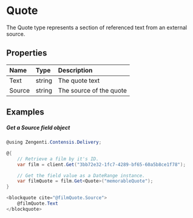 # Quote

The Quote type represents a section of referenced text from an external source.

## Properties

| Name | Type | Description |
| :--- | :--- | :---------- |
| Text | string | The quote text |
| Source | string | The source of the quote |

## Examples

##### Get a Source field object

```cs
@using Zengenti.Contensis.Delivery;

@{
    // Retrieve a film by it's ID.
    var film = client.Get("3bb72e32-1fc7-4289-bf65-60a5b8ce1f78");

    // Get the field value as a DateRange instance.
    var filmQuote = film.Get<Quote>("memorableQuote");
}

<blockquote cite="@filmQuote.Source">
    @filmQuote.Text
</blockquote>
```

